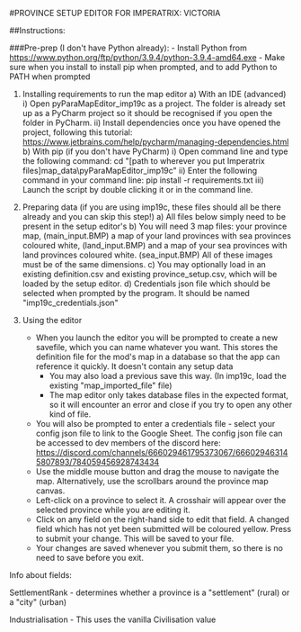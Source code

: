 #PROVINCE SETUP EDITOR FOR IMPERATRIX: VICTORIA

##Instructions:

###Pre-prep (I don't have Python already):
	- Install Python from https://www.python.org/ftp/python/3.9.4/python-3.9.4-amd64.exe
	- Make sure when you install to install pip when prompted, and to add Python to PATH when prompted


1. Installing requirements to run the map editor
	a) With an IDE (advanced)
		i) Open pyParaMapEditor_imp19c as a project. The folder is already set up as a PyCharm project so it should be recognised if you open the folder in PyCharm.
		ii) Install dependencies once you have opened the project, following this tutorial: https://www.jetbrains.com/help/pycharm/managing-dependencies.html
	b) With pip (if you don't have PyCharm)
		i) Open command line and type the following command:
			cd "[path to wherever you put Imperatrix files]map_data\pyParaMapEditor_imp19c"
		ii) Enter the following command in your command line:
			pip install -r requirements.txt
		iii) Launch the script by double clicking it or in the command line.

2. Preparing data (if you are using imp19c, these files should all be there already and you can skip this step!)
	a) All files below simply need to be present in the setup editor's
	b) You will need 3 map files: 
		your province map, (main_input.BMP)
		a map of your land provinces with sea provinces coloured white, (land_input.BMP)
		and a map of your sea provinces with land provinces coloured white. (sea_input.BMP)
	 All of these images must be of the same dimensions.
	c) You may optionally load in an existing definition.csv and existing province_setup.csv, which will be loaded by the setup editor. 
	d) Credentials json file which should be selected when prompted by the program. It should be named "imp19c_credentials.json"
	

3. Using the editor
	 - When you launch the editor you will be prompted to create a new savefile, which you can name whatever you want. This stores the definition file for the mod's map in a database so that the app can reference it quickly. It doesn't contain any setup data
	 	- You may also load a previous save this way. (In imp19c, load the existing "map_imported_file" file)
	 	- The map editor only takes database files in the expected format, so it will encounter an error and close if you try to open any other kind of file.
	 - You will also be prompted to enter a credentials file - select your config json file to link to the Google Sheet. The config json file can be accessed to dev members of the discord here: https://discord.com/channels/666029461795373067/666029463145807893/784059456928743434
	 - Use the middle mouse button and drag the mouse to navigate the map. Alternatively, use the scrollbars around the province map canvas.
	 - Left-click on a province to select it. A crosshair will appear over the selected province while you are editing it.
	 - Click on any field on the right-hand side to edit that field.
	 	A changed field which has not yet been submitted will be coloured yellow.
	 	Press <Return> to submit your change. This will be saved to your file.
	- Your changes are saved whenever you submit them, so there is no need to save before you exit.

Info about fields:

SettlementRank - determines whether a province is a "settlement" (rural) or a "city" (urban)

Industrialisation - This uses the vanilla Civilisation value
